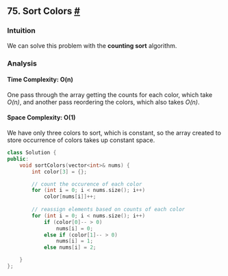 ## 75. Sort Colors [#](https://leetcode.com/problems/sort-colors/)

### Intuition
We can solve this problem with the **counting sort** algorithm.

### Analysis
#### Time Complexity: O(n)
One pass through the array getting the counts for each color, which take _O(n)_, and another pass reordering the colors, which also takes _O(n)_.
#### Space Complexity: O(1)
We have only three colors to sort, which is constant, so the array created to store occurrence of colors takes up constant space.

```cpp
class Solution {
public:
    void sortColors(vector<int>& nums) {
        int color[3] = {};

        // count the occurence of each color
        for (int i = 0; i < nums.size(); i++) 
            color[nums[i]]++;
        
        // reassign elements based on counts of each color
        for (int i = 0; i < nums.size(); i++)
            if (color[0]-- > 0)
                nums[i] = 0;
            else if (color[1]-- > 0)
                nums[i] = 1;
            else nums[i] = 2;

    }
};
```
